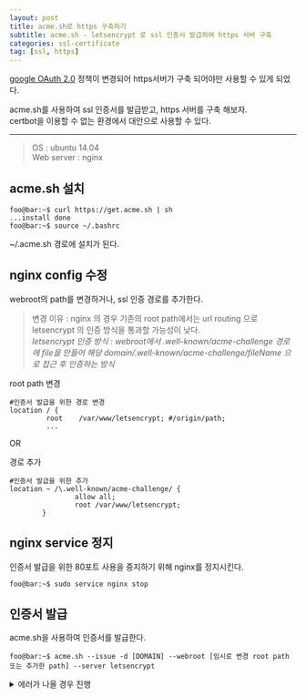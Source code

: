 ```yaml
---
layout: post
title: acme.sh로 https 구축하기
subtitle: acme.sh - letsencrypt 로 ssl 인증서 발급하여 https 서버 구축
categories: ssl-certificate
tag: [ssl, https]
---
```


[google OAuth 2.0](https://developers.google.com/identity/protocols/oauth2/policies?hl=ko#secure-response-handling) 정책이 변경되어 https서버가 구축 되어야만 사용할 수 있게 되었다.



acme.sh를 사용하여 ssl 인증서를 발급받고, https 서버를 구축 해보자.  
certbot을 이용할 수 없는 환경에서 대안으로 사용할 수 있다.

---  
>OS : ubuntu 14.04  
>Web server : nginx


## acme.sh 설치

```console
foo@bar:~$ curl https://get.acme.sh | sh
...install done
foo@bar:~$ source ~/.bashrc
```
~/.acme.sh 경로에 설치가 된다.  


## nginx config 수정
webroot의 path를 변경하거나, ssl 인증 경로를 추가한다.  
>변경 이유 : nginx 의 경우 기존의 root path에서는 url routing 으로  letsencrypt 의 인증 방식을 통과할 가능성이 낮다.  
>_letsencrypt 인증 방식 : webroot에서 .well-known/acme-challenge 경로에 file을 만들어 해당 domain/.well-known/acme-challenge/fileName 으로 접근 후 인증하는 방식_

root path 변경  
```plaintext
#인증서 발급을 위한 경로 변경
location / {
         root    /var/www/letsencrypt; #/origin/path;
         ...
```

OR  

경로 추가
```plaintext
#인증서 발급을 위한 추가
location ~ /\.well-known/acme-challenge/ {
                allow all;
                root /var/www/letsencrypt;
        }
```


## nginx service 정지
인증서 발급을 위한 80포트 사용을 중지하기 위해 nginx를 정지시킨다.

```console
foo@bar:~$ sudo service nginx stop
```

## 인증서 발급
acme.sh을 사용하여 인증서를 발급한다.
```console
foo@bar:~$ acme.sh --issue -d [DOMAIN] --webroot [임시로 변경 root path 또는 추가한 path] --server letsencrypt
```

<details>
<summary>에러가 나올 경우 진행</summary>

command 실행 시, 아래와 같은 오류가 출력되고,

<pre lang="console">
Please refer to https://curl.haxx.se/libcurl/c/libcurl-errors.html for error code: 60  
Can not init api for: https://acme-v02.api.letsencrypt.org/directory.
</pre>
<br>

https://acme-v02.api.letsencrypt.org/directory 로  curl 날렸을 때, 아래와 같은 오류가 나올 경우  

<pre lang="console">
curl: (60) SSL certificate problem: unable to get local issuer certificate
</pre>

<br><br>


curl 공식 홈페이지에서 인증서를 받고,  

<pre lang="console">
wget --no-check-certificate https://curl.haxx.se/ca/cacert.pem
</pre>  

<br>

acme.sh script 에서 curl을 사용하는 곳(1769 line) command에 `-cacert [path]/cacert.pem`  추가  
  
<pre lang="shell">
_ACME_CURL="curl --silent --dump-header $HTTP_HEADER --cacert /home/ubuntu/cacert.pem"
</pre>
  
  
</details>
